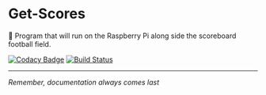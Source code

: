 # Get-Scores
🍇 Program that will run on the Raspberry Pi along side the scoreboard football field.

[![Codacy Badge](https://api.codacy.com/project/badge/Grade/79e012cb6bc4425ba829dd60aa517c87)](https://app.codacy.com/app/matthewgleich/RPI-Program?utm_source=github.com&utm_medium=referral&utm_content=goffstown-sports-app/RPI-Program&utm_campaign=Badge_Grade_Settings)
[![Build Status](https://travis-ci.com/goffstown-sports-app/Football-Field.svg?branch=master)](https://travis-ci.com/goffstown-sports-app/Football-Field)

---
_Remember, documentation always comes last_
